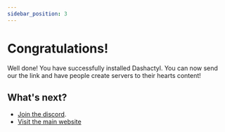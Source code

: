 ```yaml
---
sidebar_position: 3
---
```


# Congratulations!

Well done! You have successfully installed Dashactyl. You can now send our the link and have people create servers to their hearts content!

## What's next?

- [Join the discord](https://discord.gg/nDxrPWh8pk).
- [Visit the main website](https://docusaurus.io/docs/styling-layout)
